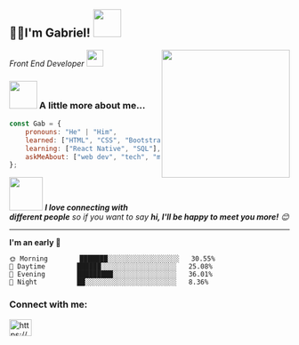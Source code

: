 <h2> 👋🏼I'm Gabriel! <img src="https://media.giphy.com/media/12oufCB0MyZ1Go/giphy.gif" width="50"></h2>
<img align='right' src="https://media.giphy.com/media/M9gbBd9nbDrOTu1Mqx/giphy.gif" width="230">
<p><em>Front End Developer <img src="[https://media.giphy.com/media/WUlplcMpOCEmTGBtBW/giphy.gif](https://blush.design/api/download?shareUri=sJrPqD8LBIGXMY3h&c=Skin_0%7Effdbb4&w=800&h=800&fm=png)" width="30"> 
</em></p>


### <img src="https://media.giphy.com/media/VgCDAzcKvsR6OM0uWg/giphy.gif" width="50"> A little more about me...  

```javascript
const Gab = {
    pronouns: "He" | "Him",
    learned: ["HTML", "CSS", "Bootstrap", "Tailwind", "Bulma", "SASS", "GIT", "Javascript", "Typescript", "React"],
    learning: ["React Native", "SQL"],
    askMeAbout: ["web dev", "tech", "music", "art"],
};
```

<img src="https://media.giphy.com/media/LnQjpWaON8nhr21vNW/giphy.gif" width="60"> <em><b>I love connecting with different people</b> so if you want to say <b>hi, I'll be happy to meet you more!</b> 😊</em>

---
<!--START_SECTION:waka-->
**I'm an early 🐤** 

```text
🌞 Morning        ███████░░░░░░░░░░░░░░░░░░   30.55% 
🌆 Daytime        ██████░░░░░░░░░░░░░░░░░░░   25.08% 
🌃 Evening        █████████░░░░░░░░░░░░░░░░   36.01% 
🌙 Night          ██░░░░░░░░░░░░░░░░░░░░░░░   8.36%

```


<h3 align="left">Connect with me:</h3>
<p align="left">
<a href="https://linkedin.com/in/https://www.linkedin.com/in/gabaletru/" target="blank"><img align="center" src="https://raw.githubusercontent.com/rahuldkjain/github-profile-readme-generator/master/src/images/icons/Social/linked-in-alt.svg" alt="https://www.linkedin.com/in/gabaletru/" height="30" width="40" /></a>
</p>
